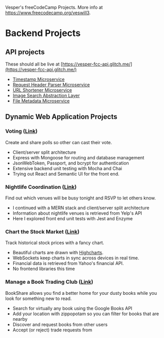 Vesper's freeCodeCamp Projects. More info at https://www.freecodecamp.org/veswill3.

Backend Projects
================

## API projects

These should all be live at [https://vesper-fcc-api.glitch.me/](https://vesper-fcc-api.glitch.me/)

- [Timestamp Microservice](backend/API/timestamp/)
- [Request Header Parser Microservice](backend/API/req-head-parser/)
- [URL Shortener Microservice](backend/API/url-shortener/)
- [Image Search Abstraction Layer](backend/API/image-search/)
- [File Metadata Microservice](backend/API/file-metadata/)

## Dynamic Web Application Projects

### Voting ([Link](backend/dynamicWebApps/voting/))

Create and share polls so other can cast their vote.

- Client/server split architecture
- Express with Mongoose for routing and database management
- JsonWebToken, Passport, and bcrypt for authentication
- Extensive backend unit testing with Mocha and Chai
- Trying out React and Semantic UI for the front end.

### Nightlife Coordination ([Link](backend/dynamicWebApps/nightlife/))

Find out which venues will be busy tonight and RSVP to let others know.

- I continued with a MERN stack and client/server split architecture
- Information about nightlife venues is retrieved from Yelp's API
- Here I explored front end unit tests with Jest and Enzyme

### Chart the Stock Market ([Link](backend/dynamicWebApps/chartStockMarket/))

Track historical stock prices with a fancy chart.

- Beautiful charts are drawn with [Highcharts](https://www.highcharts.com/).
- WebSockets keep charts in sync across devices in real time.
- Financial data is retrieved from Yahoo's financial API.
- No frontend libraries this time

### Manage a Book Trading Club ([Link](backend/dynamicWebApps/bookTradingClub/))

BookShare allows you find a better home for your dusty books while you look for something new to read.

- Search for virtually any book using the Google Books API
- Add your location with zippopotam so you can filter for books that are nearby
- Discover and request books from other users
- Accept (or reject) trade requests from
